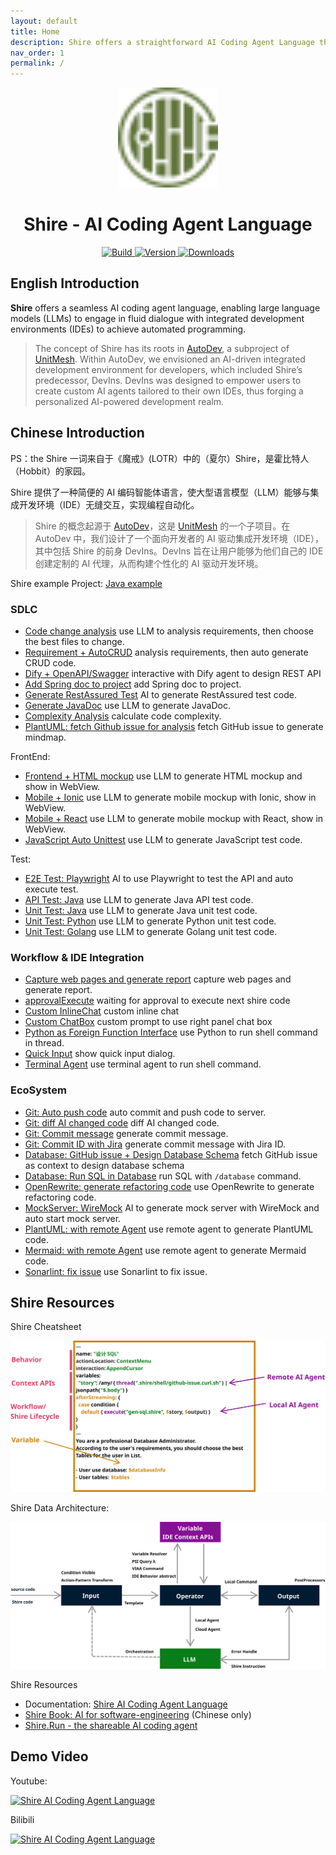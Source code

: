 ```yaml
---
layout: default
title: Home
description: Shire offers a straightforward AI Coding Agent Language that enables communication between an LLM and control IDE for automated programming.
nav_order: 1
permalink: /
---
```


<p align="center">
  <img src="images/pluginIcon.svg" width="160px" height="160px"  alt="logo" />
</p>
<h1 align="center">Shire - AI Coding Agent Language</h1>
<p align="center">
  <a href="https://github.com/phodal/shire/actions/workflows/build.yml">
    <img src="https://github.com/phodal/shire/workflows/Build/badge.svg" alt="Build" />
  </a>
  <a href="https://plugins.jetbrains.com/plugin/24549">
    <img src="https://img.shields.io/jetbrains/plugin/v/24549.svg" alt="Version" />
  </a>
  <a href="https://plugins.jetbrains.com/plugin/24549">
    <img src="https://img.shields.io/jetbrains/plugin/d/24549.svg" alt="Downloads" />
  </a>
</p>

## English Introduction

**Shire** offers a seamless AI coding agent language, enabling large language models (LLMs) to engage in fluid dialogue
with integrated development environments (IDEs) to achieve automated programming.

> The concept of Shire has its roots in [AutoDev](https://github.com/unit-mesh/auto-dev), a subproject of 
> [UnitMesh](https://unitmesh.cc/). Within AutoDev, we envisioned an AI-driven integrated development environment 
> for developers, which included Shire’s predecessor, DevIns. DevIns was designed to empower users to create custom AI 
> agents tailored to their own IDEs, thus forging a personalized AI-powered development realm.

## Chinese Introduction

PS：the Shire 一词来自于《魔戒》(LOTR）中的（夏尔）Shire，是霍比特人（Hobbit）的家园。

Shire 提供了一种简便的 AI 编码智能体语言，使大型语言模型（LLM）能够与集成开发环境（IDE）无缝交互，实现编程自动化。

> Shire 的概念起源于 [AutoDev](https://github.com/unit-mesh/auto-dev)，这是 [UnitMesh](https://unitmesh.cc/) 的一个子项目。在
AutoDev 中，我们设计了一个面向开发者的 AI 驱动集成开发环境（IDE），其中包括 Shire 的前身 DevIns。DevIns 旨在让用户能够为他们自己的
IDE 创建定制的 AI 代理，从而构建个性化的 AI 驱动开发环境。


Shire example Project: [Java example](https://github.com/shire-lang/shire-spring-java-demo)

### SDLC

- [Code change analysis](https://github.com/shire-lang/shire-demo/blob/master/.shire/requirement/crud/analysis-requirements.shire) use LLM to analysis requirements, then choose the best files to change.
- [Requirement + AutoCRUD](https://github.com/shire-lang/shire-demo/blob/master/.shire/requirement/analysis-requirements.shire) analysis requirements, then auto generate CRUD code.
- [Dify + OpenAPI/Swagger](https://github.com/shire-lang/shire-demo/blob/master/.shire/api/design/design-rest-api.shire) interactive with Dify agent to design REST API
- [Add Spring doc to project](https://github.com/shire-lang/shire-demo/blob/master/.shire/api/setup-dep/setup-spring-doc-openapi.shire) add Spring doc to project.
- [Generate RestAssured Test](https://github.com/shire-lang/shire-demo/blob/master/.shire/api/verify/rest-assure.shire) AI to generate RestAssured test code.
- [Generate JavaDoc](https://github.com/shire-lang/shire-demo/blob/master/.shire/documentation/javadoc.shire) use LLM to generate JavaDoc.
- [Complexity Analysis](https://github.com/shire-lang/shire-demo/blob/master/.shire/git/complexity.shire) calculate code complexity.
- [PlantUML: fetch Github issue for analysis](https://github.com/shire-lang/shire-demo/blob/master/.shire/requirement/visual/mindmap.shire) fetch GitHub issue to generate mindmap.

FrontEnd:

- [Frontend + HTML mockup](https://github.com/shire-lang/shire-demo/blob/master/.shire/frontend/html-mock-up.shire) use LLM to generate HTML mockup and show in WebView.
- [Mobile + Ionic](https://github.com/shire-lang/shire-demo/blob/master/.shire/frontend/mobile-mock-up.shire) use LLM to generate mobile mockup with Ionic, show in WebView.
- [Mobile + React](https://github.com/shire-lang/shire-demo/blob/master/.shire/frontend/react-mock-up.shire) use LLM to generate mobile mockup with React, show in WebView.
- [JavaScript Auto Unittest](https://github.com/shire-lang/shire-demo/blob/master/.shire/frontend/js-test.shire) use LLM to generate JavaScript test code.

Test:

- [E2E Test: Playwright](https://github.com/shire-lang/shire-demo/blob/master/.shire/api/e2e/playwright.shire) AI to use Playwright to test the API and auto execute test.
- [API Test: Java](https://github.com/shire-lang/shire-demo/blob/master/.shire/test/java/api-test.shire) use LLM to generate Java API test code.
- [Unit Test: Java](https://github.com/shire-lang/shire-demo/blob/master/.shire/test/java/autotest.shire) use LLM to generate Java unit test code.
- [Unit Test: Python](https://github.com/shire-lang/shire-demo/blob/master/.shire/test/python/AutoTest.shire) use LLM to generate Python unit test code.
- [Unit Test: Golang](https://github.com/shire-lang/shire-demo/blob/master/.shire/test/go/AutoTest.shire) use LLM to generate Golang unit test code.

### Workflow & IDE Integration

- [Capture web pages and generate report](https://github.com/shire-lang/shire-demo/blob/master/.shire/research/research.shire) capture web pages and generate report.
- [approvalExecute](https://github.com/shire-lang/shire-demo/blob/master/.shire/approve/approve.shire) waiting for approval to execute next shire code
- [Custom InlineChat](https://github.com/shire-lang/shire-demo/blob/master/.shire/chatbox/inline-chat.shire)  custom inline chat
- [Custom ChatBox](https://github.com/shire-lang/shire-demo/blob/master/.shire/chatbox/wrapper-chat.shire) custom prompt to use right panel chat box
- [Python as Foreign Function Interface](https://github.com/shire-lang/shire-demo/blob/master/.shire/ffi/python-shell-thread.shire) use Python to run shell command in thread.
- [Quick Input](https://github.com/shire-lang/shire-demo/blob/master/.shire/miscs/quick-input.shire) show quick input dialog.
- [Terminal Agent](https://github.com/shire-lang/shire-demo/blob/master/.shire/miscs/terminal.shire) use terminal agent to run shell command.

### EcoSystem

- [Git: Auto push code](https://github.com/shire-lang/shire-demo/blob/master/.shire/git/auto-push.shire) auto commit and push code to server.
- [Git: diff AI changed code](https://github.com/shire-lang/shire-demo/blob/master/.shire/git/diff-example.shire) diff AI changed code.
- [Git: Commit message](https://github.com/shire-lang/shire-demo/blob/master/.shire/git/login-commit-message.shire) generate commit message.
- [Git: Commit ID with Jira](https://github.com/shire-lang/shire-demo/blob/master/.shire/git/commit-message.shire) generate commit message with Jira ID.
- [Database: GitHub issue + Design Database Schema](https://github.com/shire-lang/shire-demo/blob/master/.shire/database/design-db.shire) fetch GitHub issue as context to design database schema
- [Database: Run SQL in Database](https://github.com/shire-lang/shire-demo/blob/master/.shire/database/command.shire) run SQL with `/database` command.
- [OpenRewrite: generate refactoring code](https://github.com/shire-lang/shire-demo/blob/master/.shire/refactor/openRewrite.shire) use OpenRewrite to generate refactoring code.
- [MockServer: WireMock](https://github.com/shire-lang/shire-demo/blob/master/.shire/api/mock/gen-mock.shire) AI to generate mock server with WireMock and auto start mock server.
- [PlantUML: with remote Agent](https://github.com/shire-lang/shire-demo/blob/master/.shire/toolchain/puml/plantuml-remote.shire) use remote agent to generate PlantUML code.
- [Mermaid: with remote Agent](https://github.com/shire-lang/shire-demo/blob/master/.shire/toolchain/mermaid.shire) use remote agent to generate Mermaid code.
- [Sonarlint: fix issue](https://github.com/shire-lang/shire-demo/blob/master/.shire/toolchain/sonarfix.shire) use Sonarlint to fix issue.

## Shire Resources

Shire Cheatsheet

![Shire Cheatsheet](docs/images/shire-sheet.svg)

Shire Data Architecture:

![Shire Data Architecture](docs/images/shire-data-flow.svg)

Shire Resources

- Documentation: [Shire AI Coding Agent Language](https://shire.phodal.com/)
- [Shire Book: AI for software-engineering](https://aise.phodal.com/) (Chinese only)
- [Shire.Run - the shareable AI coding agent](https://shire.run/)

## Demo Video

Youtube:

[![Shire AI Coding Agent Language](https://img.youtube.com/vi/z1ijWOL1rFY/0.jpg)](https://www.youtube.com/watch?v=z1ijWOL1rFY)

Bilibili

[![Shire AI Coding Agent Language](https://img.youtube.com/vi/z1ijWOL1rFY/0.jpg)](https://www.bilibili.com/video/BV1Lf421q7S7/)
